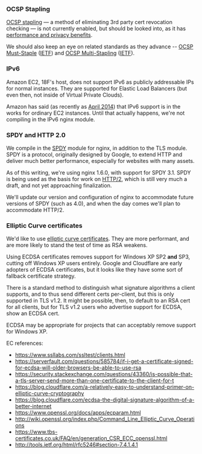 ### OCSP Stapling

[OCSP stapling](https://en.wikipedia.org/wiki/OCSP_stapling) &mdash; a method of eliminating 3rd party cert revocation checking &mdash; is not currently enabled, but should be looked into, as it has [performance and privacy benefits](http://blog.cloudflare.com/ocsp-stapling-how-cloudflare-just-made-ssl-30).

We should also keep an eye on related standards as they advance -- [OCSP Must-Staple](http://www.ietf.org/mail-archive/web/tls/current/msg10323.html) ([IETF](http://tools.ietf.org/html/draft-hallambaker-tlsfeature-02)) and [OCSP Multi-Stapling](https://casecurity.org/2013/05/07/an-introduction-to-ocsp-multi-stapling/) ([IETF](http://datatracker.ietf.org/doc/rfc6961/)).

### IPv6

Amazon EC2, 18F's host, does not support IPv6 as publicly addressable IPs for normal instances. They are supported for Elastic Load Balancers (but even then, not inside of Virtual Private Clouds).

Amazon has said (as recently as [April 2014](https://forums.aws.amazon.com/thread.jspa?messageID=536049)) that IPv6 support is in the works for ordinary EC2 instances. Until that actually happens, we're not compiling in the IPv6 nginx module.

### SPDY and HTTP 2.0

We compile in the [SPDY](https://en.wikipedia.org/wiki/SPDY) module for nginx, in addition to the TLS module. SPDY is a protocol, originally designed by Google, to extend HTTP and deliver much better performance, especially for websites with many assets.

As of this writing, we're using nginx 1.6.0, with support for SPDY 3.1. SPDY is being used as the basis for work on [HTTP/2](http://http2.github.io/), which is still very much a draft, and not yet approaching finalization.

We'll update our version and configuration of nginx to accommodate future versions of SPDY (such as 4.0), and when the day comes we'll plan to accommodate HTTP/2.

### Elliptic Curve certificates

We'd like to use [elliptic curve certificates](https://blog.cloudflare.com/ecdsa-the-digital-signature-algorithm-of-a-better-internet). They are more performant, and are more likely to stand the test of time as RSA weakens.

Using ECDSA certificates removes support for Windows XP SP2 **and** SP3, cutting off Windows XP users entirely. Google and Cloudflare are early adopters of ECDSA certificates, but it looks like they have some sort of fallback certificate strategy.

There is a standard method to distinguish what signature algorithms a client supports, and to thus send different certs per-client, but this is only supported in TLS v1.2. It might be possible, then, to default to an RSA cert for all clients, but for TLS v1.2 users who advertise support for ECDSA, show an ECDSA cert.

ECDSA may be appropriate for projects that can acceptably remove support for Windows XP.

EC references:

* https://www.ssllabs.com/ssltest/clients.html
* https://serverfault.com/questions/585784/if-i-get-a-certificate-signed-for-ecdsa-will-older-browsers-be-able-to-use-rsa
* https://security.stackexchange.com/questions/43360/is-possible-that-a-tls-server-send-more-than-one-certificate-to-the-client-for-t
* https://blog.cloudflare.com/a-relatively-easy-to-understand-primer-on-elliptic-curve-cryptography
* https://blog.cloudflare.com/ecdsa-the-digital-signature-algorithm-of-a-better-internet
* https://www.openssl.org/docs/apps/ecparam.html
* http://wiki.openssl.org/index.php/Command_Line_Elliptic_Curve_Operations
* https://www.tbs-certificates.co.uk/FAQ/en/generation_CSR_ECC_openssl.html
* http://tools.ietf.org/html/rfc5246#section-7.4.1.4.1
